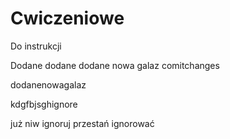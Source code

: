 # Cwiczeniowe
Do instrukcji

Dodane
dodane dodane
nowa galaz
comitchanges

dodanenowagalaz

kdgfbjsghignore


już niw ignoruj
przestań ignorować

